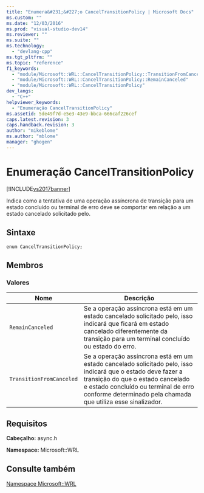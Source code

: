 ```yaml
---
title: "Enumera&#231;&#227;o CancelTransitionPolicy | Microsoft Docs"
ms.custom: ""
ms.date: "12/03/2016"
ms.prod: "visual-studio-dev14"
ms.reviewer: ""
ms.suite: ""
ms.technology: 
  - "devlang-cpp"
ms.tgt_pltfrm: ""
ms.topic: "reference"
f1_keywords: 
  - "module/Microsoft::WRL::CancelTransitionPolicy::TransitionFromCanceled"
  - "module/Microsoft::WRL::CancelTransitionPolicy::RemainCanceled"
  - "module/Microsoft::WRL::CancelTransitionPolicy"
dev_langs: 
  - "C++"
helpviewer_keywords: 
  - "Enumeração CancelTransitionPolicy"
ms.assetid: 5de49f7d-e5e3-43e9-bbca-666caf226cef
caps.latest.revision: 3
caps.handback.revision: 3
author: "mikeblome"
ms.author: "mblome"
manager: "ghogen"
---
```

# Enumera&#231;&#227;o CancelTransitionPolicy
[!INCLUDE[vs2017banner](../assembler/inline/includes/vs2017banner.md)]

Indica como a tentativa de uma operação assíncrona de transição para um estado concluído ou terminal de erro deve se comportar em relação a um estado cancelado solicitado pelo.  
  
## Sintaxe  
  
```  
enum CancelTransitionPolicy;  
```  
  
## Membros  
  
### Valores  
  
|Nome|Descrição|  
|----------|---------------|  
|`RemainCanceled`|Se a operação assíncrona está em um estado cancelado solicitado pelo, isso indicará que ficará em estado cancelado diferentemente da transição para um terminal concluído ou estado do erro.|  
|`TransitionFromCanceled`|Se a operação assíncrona está em um estado cancelado solicitado pelo, isso indicará que o estado deve fazer a transição do que o estado cancelado e estado concluído ou terminal de erro conforme determinado pela chamada que utiliza esse sinalizador.|  
  
## Requisitos  
 **Cabeçalho:** async.h  
  
 **Namespace:** Microsoft::WRL  
  
## Consulte também  
 [Namespace Microsoft::WRL](../windows/microsoft-wrl-namespace.md)